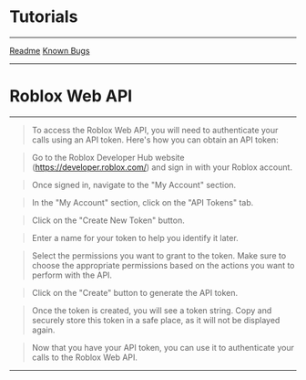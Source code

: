 # Tutorials
-------

[Readme](https://github.com/JWDev60/RBLXinfo/blob/main/Readme.md)
[Known Bugs](https://github.com/JWDev60/RBLXinfo/blob/main/KnownBugs.md)

-------

# Roblox Web API

-------



> To access the Roblox Web API, you will need to authenticate your calls using an API token. Here's how you can obtain an API token:

> Go to the Roblox Developer Hub website (https://developer.roblox.com/) and sign in with your Roblox account.

> Once signed in, navigate to the "My Account" section.

> In the "My Account" section, click on the "API Tokens" tab.

> Click on the "Create New Token" button.

> Enter a name for your token to help you identify it later.

> Select the permissions you want to grant to the token. Make sure to choose the appropriate permissions based on the actions you want to perform with the API.

> Click on the "Create" button to generate the API token.

> Once the token is created, you will see a token string. Copy and securely store this token in a safe place, as it will not be displayed again.

> Now that you have your API token, you can use it to authenticate your calls to the Roblox Web API.

-------

